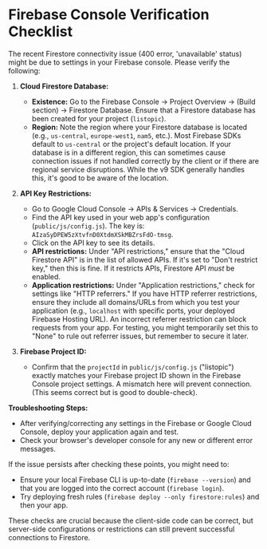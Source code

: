# Firebase Console Verification Checklist

The recent Firestore connectivity issue (400 error, 'unavailable' status) might be due to settings in your Firebase console. Please verify the following:

1.  **Cloud Firestore Database:**
    *   **Existence:** Go to the Firebase Console -> Project Overview -> (Build section) -> Firestore Database. Ensure that a Firestore database has been created for your project (`listopic`).
    *   **Region:** Note the region where your Firestore database is located (e.g., `us-central`, `europe-west1`, `nam5`, etc.). Most Firebase SDKs default to `us-central` or the project's default location. If your database is in a different region, this can sometimes cause connection issues if not handled correctly by the client or if there are regional service disruptions. While the v9 SDK generally handles this, it's good to be aware of the location.

2.  **API Key Restrictions:**
    *   Go to Google Cloud Console -> APIs & Services -> Credentials.
    *   Find the API key used in your web app's configuration (`public/js/config.js`). The key is: `AIzaSyDPEW5zXtvfnD0XtdmXSkMBZrsFdO-tmsg`.
    *   Click on the API key to see its details.
    *   **API restrictions:** Under "API restrictions," ensure that the "Cloud Firestore API" is in the list of allowed APIs. If it's set to "Don't restrict key," then this is fine. If it restricts APIs, Firestore API *must* be enabled.
    *   **Application restrictions:** Under "Application restrictions," check for settings like "HTTP referrers." If you have HTTP referrer restrictions, ensure they include all domains/URLs from which you test your application (e.g., `localhost` with specific ports, your deployed Firebase Hosting URL). An incorrect referrer restriction can block requests from your app. For testing, you might temporarily set this to "None" to rule out referrer issues, but remember to secure it later.

3.  **Firebase Project ID:**
    *   Confirm that the `projectId` in `public/js/config.js` ("listopic") exactly matches your Firebase project ID shown in the Firebase Console project settings. A mismatch here will prevent connection. (This seems correct but is good to double-check).

**Troubleshooting Steps:**

*   After verifying/correcting any settings in the Firebase or Google Cloud Console, deploy your application again and test.
*   Check your browser's developer console for any new or different error messages.

If the issue persists after checking these points, you might need to:
*   Ensure your local Firebase CLI is up-to-date (`firebase --version`) and that you are logged into the correct account (`firebase login`).
*   Try deploying fresh rules (`firebase deploy --only firestore:rules`) and then your app.

These checks are crucial because the client-side code can be correct, but server-side configurations or restrictions can still prevent successful connections to Firestore.
